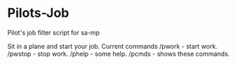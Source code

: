 # Pilots-Job
Pilot's job filter script for sa-mp

Sit in a plane and start your job.
Current commands /pwork - start work.
/pwstop - stop work.
/phelp - some help.
/pcmds - shows these commands.
